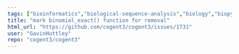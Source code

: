 ```yaml
---
tags: ["bioinformatics","biological-sequence-analysis","biology","biopython","data-science","evolution","genomics","help-wanted","markov-chain","maximum-likelihood","molecular-evolution","non-stationary","parallel","phylogenetic-trees","phylogenetics","pycogent","python","sequence-alignment","signal-processing","statistics"]
title: "mark binomial_exact() function for removal"
html_url: "https://github.com/cogent3/cogent3/issues/1731"
user: "GavinHuttley"
repo: "cogent3/cogent3"
---
```



